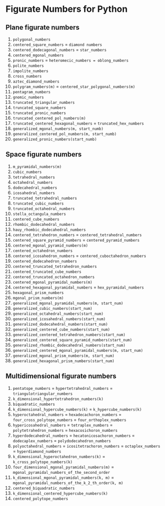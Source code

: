# Figurate Numbers for Python


## Plane figurate numbers

1. `polygonal_numbers`
2. `centered_square_numbers` = `diamond numbers`
3. `centered_dodecagonal_numbers` = `star_numbers`
4. `centered_mgonal_numbers`
5. `pronic_numbers` = `heteromecic_numbers = oblong_numbers`
6. `polite_numbers`
7. `impolite_numbers`
8. `cross_numbers`
9.  `aztec_diamond_numbers`
10. `polygram_numbers(m)` = `centered_star_polygonal_numbers(m)`
11. `pentagram_numbers`
12. `gnomic_numbers`
13. `truncated_triangular_numbers`
14. `truncated_square_numbers`
15. `truncated_pronic_numbers`
16. `truncated_centered_pol_numbers(m)`
17. `truncated_centered_hexagonal_numbers` = `truncated_hex_numbers`
18. `generalized_mgonal_numbers(m, start_numb)`
19. `generalized_centered_pol_numbers(m, start_numb)`
20. `generalized_pronic_numbers(start_numb)`

## Space figurate numbers

1. `m_pyramidal_numbers(m)`
2. `cubic_numbers`
3. `tetrahedral_numbers`
4. `octahedral_numbers`
5. `dodecahedral_numbers`
6. `icosahedral_numbers`
7. `truncated_tetrahedral_numbers`
8. `truncated_cubic_numbers`
9. `truncated_octahedral_numbers`
10. `stella_octangula_numbers`
11. `centered_cube_numbers`
12. `rhombic_dodecahedral_numbers`
13. `hauy_rhombic_dodecahedral_numbers`
14. `centered_tetrahedron_numbers` = `centered_tetrahedral_numbers`
15. `centered_square_pyramid_numbers` = `centered_pyramid_numbers`
16. `centered_mgonal_pyramid_numbers(m)`
17. `centered_octahedron_numbers`
18. `centered_icosahedron_numbers` = `centered_cuboctahedron_numbers`
19. `centered_dodecahedron_numbers`
20. `centered_truncated_tetrahedron_numbers`
21. `centered_truncated_cube_numbers`
22. `centered_truncated_octahedron_numbers`
23. `centered_mgonal_pyramidal_numbers(m)`
24. `centered_hexagonal_pyramidal_numbers` = `hex_pyramidal_numbers`
25. `hexagonal_prism_numbers`
26. `mgonal_prism_numbers(m)`
27. `generalized_mgonal_pyramidal_numbers(m, start_num)`
28. `generalized_cubic_numbers(start_num)`
29. `generalized_octahedral_numbers(start_num)`
30. `generalized_icosahedral_numbers(start_num)`
31. `generalized_dodecahedral_numbers(start_num)`
32. `generalized_centered_cube_numbers(start_num)`
33. `generalized_centered_tetrahedron_numbers(start_num)`
34. `generalized_centered_square_pyramid_numbers(start_num)`
35. `generalized_rhombic_dodecahedral_numbers(start_num)`
36. `generalized_centered_mgonal_pyramidal_numbers(m, start_num)`
37. `generalized_mgonal_prism_numbers(m, start_num)`
38. `generalized_hexagonal_prism_numbers(start_num)`

## Multidimensional figurate numbers

1. `pentatope_numbers` = `hypertetrahedral_numbers` = `triangulotriangular_numbers`
2. `k_dimensional_hypertetrahedron_numbers(k)`
3. `biquadratic_numbers`
4. `k_dimensional_hypercube_numbers(k)` = `k_hypercube_numbers(k)`
5. `hyperoctahedral_numbers` = `hexadecachoron_numbers` = `four_cross_polytope_numbers` = `four_orthoplex_numbers`
6. `hypericosahedral_numbers` = `tetraplex_numbers` = `polytetrahedron_numbers` = `hexacosichoron_numbers`
7. `hyperdodecahedral_numbers` = `hecatonicosachoron_numbers` = `dodecaplex_numbers` = `polydodecahedron_numbers`
8. `polyoctahedral_numbers` = `icositetrachoron_numbers` = `octaplex_numbers` = `hyperdiamond_numbers`
9. `k_dimensional_hyperoctahedron_numbers(k)` = `k_cross_polytope_numbers(k)`
10. `four_dimensional_mgonal_pyramidal_numbers(m)` = `mgonal_pyramidal_numbers_of_the_second_order`
11. `k_dimensional_mgonal_pyramidal_numbers(k, m)` = `mgonal_pyramidal_numbers_of_the_k_2_th_order(k, m)`
12. `centered_biquadratic_numbers`
13. `k_dimensional_centered_hypercube_numbers(k)`
14. `centered_polytope_numbers`



